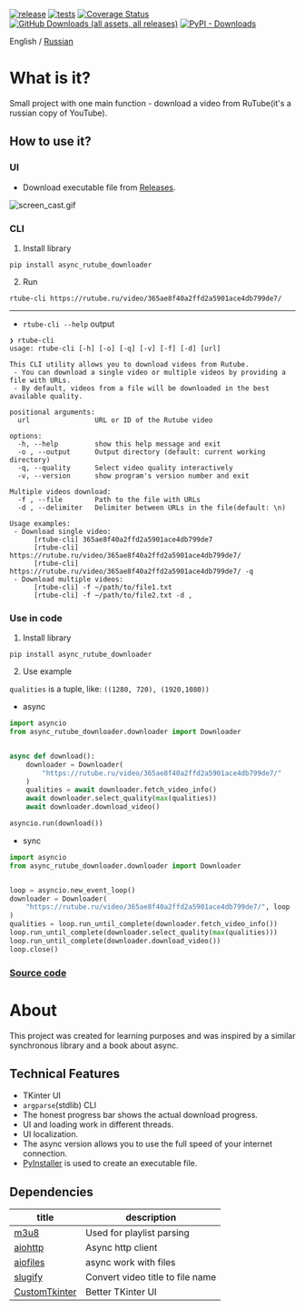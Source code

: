 [![release](https://img.shields.io/github/release/Reagent992/async_rutube_downloader.svg)](https://github.com/Reagent992/async_rutube_downloader/releases/latest)
[![tests](https://github.com/Reagent992/async_rutube_downloader/actions/workflows/tests.yml/badge.svg)](https://github.com/Reagent992/async_rutube_downloader/actions/workflows/tests.yml)
[![Coverage Status](https://coveralls.io/repos/github/Reagent992/async_rutube_downloader/badge.svg?branch=main)](https://coveralls.io/github/Reagent992/async_rutube_downloader?branch=main)
[![GitHub Downloads (all assets, all releases)](https://img.shields.io/github/downloads/Reagent992/async_rutube_downloader/total?label=release%20downloads)](https://github.com/Reagent992/async_rutube_downloader/releases/latest)
[![PyPI - Downloads](https://img.shields.io/pypi/dm/async_rutube_downloader?label=pypi%20downloads)](https://pypi.org/project/async_rutube_downloader/)



English / [Russian](./README_RU.md)
# What is it?

Small project with one main function - download a video from RuTube(it's a russian copy of YouTube).

## How to use it?

### UI
- Download executable file from [Releases](https://github.com/Reagent992/async_rutube_downloader/releases/latest).

![screen_cast.gif](screen_cast.gif)

### CLI

1. Install library
```
pip install async_rutube_downloader
```
2. Run
```
rtube-cli https://rutube.ru/video/365ae8f40a2ffd2a5901ace4db799de7/
```

---

- `rtube-cli --help` output

```
❯ rtube-cli
usage: rtube-cli [-h] [-o] [-q] [-v] [-f] [-d] [url]

This CLI utility allows you to download videos from Rutube.
 - You can download a single video or multiple videos by providing a file with URLs.
 - By default, videos from a file will be downloaded in the best available quality.

positional arguments:
  url                URL or ID of the Rutube video

options:
  -h, --help         show this help message and exit
  -o , --output      Output directory (default: current working directory)
  -q, --quality      Select video quality interactively
  -v, --version      show program's version number and exit

Multiple videos download:
  -f , --file        Path to the file with URLs
  -d , --delimiter   Delimiter between URLs in the file(default: \n)

Usage examples:
 - Download single video:
      [rtube-cli] 365ae8f40a2ffd2a5901ace4db799de7
      [rtube-cli] https://rutube.ru/video/365ae8f40a2ffd2a5901ace4db799de7/
      [rtube-cli] https://rutube.ru/video/365ae8f40a2ffd2a5901ace4db799de7/ -q
 - Download multiple videos:
      [rtube-cli] -f ~/path/to/file1.txt
      [rtube-cli] -f ~/path/to/file2.txt -d ,
```

### Use in code

1. Install library
```
pip install async_rutube_downloader
```
2. Use example

`qualities` is a tuple, like: `((1280, 720), (1920,1080))`

- async

```python
import asyncio
from async_rutube_downloader.downloader import Downloader


async def download():
    downloader = Downloader(
        "https://rutube.ru/video/365ae8f40a2ffd2a5901ace4db799de7/"
    )
    qualities = await downloader.fetch_video_info()
    await downloader.select_quality(max(qualities))
    await downloader.download_video()

asyncio.run(download())
```

- sync

```python
import asyncio
from async_rutube_downloader.downloader import Downloader


loop = asyncio.new_event_loop()
downloader = Downloader(
    "https://rutube.ru/video/365ae8f40a2ffd2a5901ace4db799de7/", loop
)
qualities = loop.run_until_complete(downloader.fetch_video_info())
loop.run_until_complete(downloader.select_quality(max(qualities)))
loop.run_until_complete(downloader.download_video())
loop.close()
```

### [Source code](./dev.md)

# About
This project was created for learning purposes and was inspired by a similar synchronous library and a book about async.

## Technical Features
- TKinter UI
- `argparse`(stdlib) CLI
- The honest progress bar shows the actual download progress.
- UI and loading work in different threads.
- UI localization.
- The async version allows you to use the full speed of your internet connection.
- [PyInstaller](https://github.com/pyinstaller/pyinstaller) is used to create an executable file.

## Dependencies

| title                                                           | description                      |
| --------------------------------------------------------------- | -------------------------------- |
| [m3u8](https://github.com/globocom/m3u8/)                       | Used for playlist parsing        |
| [aiohttp](https://github.com/aio-libs/aiohttp)                  | Async http client                |
| [aiofiles](https://github.com/Tinche/aiofiles)                  | async work with files            |
| [slugify ](https://github.com/un33k/python-slugify)             | Convert video title to file name |
| [CustomTkinter](https://github.com/TomSchimansky/CustomTkinter) | Better TKinter UI                |
